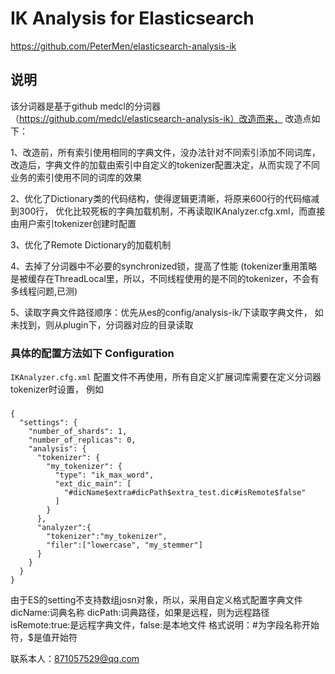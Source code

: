 IK Analysis for Elasticsearch
=============================

https://github.com/PeterMen/elasticsearch-analysis-ik

说明
-----
该分词器是基于github medcl的分词器（https://github.com/medcl/elasticsearch-analysis-ik）改造而来，
改造点如下：

1、改造前，所有索引使用相同的字典文件，没办法针对不同索引添加不同词库，
改造后，字典文件的加载由索引中自定义的tokenizer配置决定，从而实现了不同业务的索引使用不同的词库的效果

2、优化了Dictionary类的代码结构，使得逻辑更清晰，将原来600行的代码缩减到300行，
优化比较死板的字典加载机制，不再读取IKAnalyzer.cfg.xml，而直接由用户索引tokenizer创建时配置

3、优化了Remote Dictionary的加载机制

4、去掉了分词器中不必要的synchronized锁，提高了性能
(tokenizer重用策略是被缓存在ThreadLocal里，所以，不同线程使用的是不同的tokenizer，不会有多线程问题,已测)

5、读取字典文件路径顺序：优先从es的config/analysis-ik/下读取字典文件，
如未找到，则从plugin下，分词器对应的目录读取

### 具体的配置方法如下 Configuration

`IKAnalyzer.cfg.xml` 配置文件不再使用，所有自定义扩展词库需要在定义分词器tokenizer时设置，
例如
###
```
{
  "settings": {
    "number_of_shards": 1,
    "number_of_replicas": 0,
    "analysis": {
      "tokenizer": {
        "my_tokenizer": {
          "type": "ik_max_word",
          "ext_dic_main": [
            "#dicName$extra#dicPath$extra_test.dic#isRemote$false"
          ]
        }
      },
      "analyzer":{
        "tokenizer":"my_tokenizer",
        "filer":["lowercase", "my_stemmer"]
      }
    }
  }
}
```
由于ES的setting不支持数组josn对象，所以，采用自定义格式配置字典文件
dicName:词典名称
dicPath:词典路径，如果是远程，则为远程路径
isRemote:true:是远程字典文件，false:是本地文件
格式说明：#为字段名称开始符，$是值开始符

联系本人：871057529@qq.com



